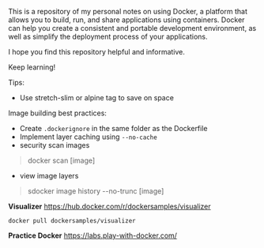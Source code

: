This is a repository of my personal notes on using Docker, a platform that allows you to build, run, and share applications using containers. Docker can help you create a consistent and portable development environment, as well as simplify the deployment process of your applications.

I hope you find this repository helpful and informative.

Keep learning!



Tips:
- Use stretch-slim or alpine tag to save on space


Image building best practices:
- Create `.dockerignore` in the same folder as the Dockerfile
- Implement layer caching using `--no-cache`
- security scan images
> docker scan [image]
- view image layers
> sdocker image history --no-trunc [image]


**Visualizer**
https://hub.docker.com/r/dockersamples/visualizer

`docker pull dockersamples/visualizer`


**Practice Docker**
https://labs.play-with-docker.com/
